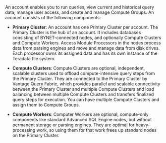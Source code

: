 
An account enables you to run queries, view current and historical query data, manage user access, and create and manage Compute Groups. An account consists of the following components:

-   **Primary Cluster**: An account has one Primary Cluster per account. The Primary Cluster is the hub of an account. It includes databases consisting of BYNET-connected nodes, and optionally Compute Clusters and Compute Workers. Access Module Processors in the nodes process data from parsing engines and move and manage data from disk drives. Each processor owns its assigned data and has its own instance of the Teradata file system.

-   **Compute Clusters**: Compute Clusters are optional, independent, scalable clusters used to offload compute-intensive query steps from the Primary Cluster. They are connected to the Primary Cluster by Vantage Query Fabric, which provides parallel and scalable connectivity between the Primary Cluster and multiple Compute Clusters and load balancing between multiple Compute Clusters and transfers finalized query steps for execution. You can have multiple Compute Clusters and assign them to Compute Groups.

-   **Compute Workers**: Computer Workers are optional, compute-only components like standard Advanced SQL Engine nodes, but without permanent storage or parsing engines. They are optimal for heavy-processing work, so using them for that work frees up standard nodes on the Primary Cluster.



